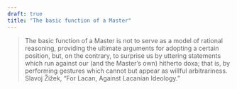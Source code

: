 ```yaml
---
draft: true
title: "The basic function of a Master"
---
```


> The basic function of a Master is not to serve as a model of rational reasoning, providing the ultimate arguments for adopting a certain position, but, on the contrary, to surprise us by uttering statements which run against our (and the Master’s own) hitherto doxa; that is, by performing gestures which cannot but appear as willful arbitrariness.
> Slavoj Žižek, “For Lacan, Against Lacanian Ideology.”

